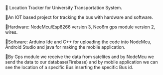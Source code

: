 🔰 Location Tracker for University Transportation System.

💠An IOT based project for tracking the   bus with hardware and software.

💠Hardware: NodeMcu/Esp8266 version 3,    Neo6m gps module version 2, wires.

💠Software: Arduino Ide and C++ for uploading the code into NodeMcu,   Android Studio and java for making the mobile application.

💠By Gps module we receive the data  from satelites and by NodeMcu we send the data to our database(Firebase) and by mobile application we can see the location of a specific Bus inserting
the specific Bus id.


